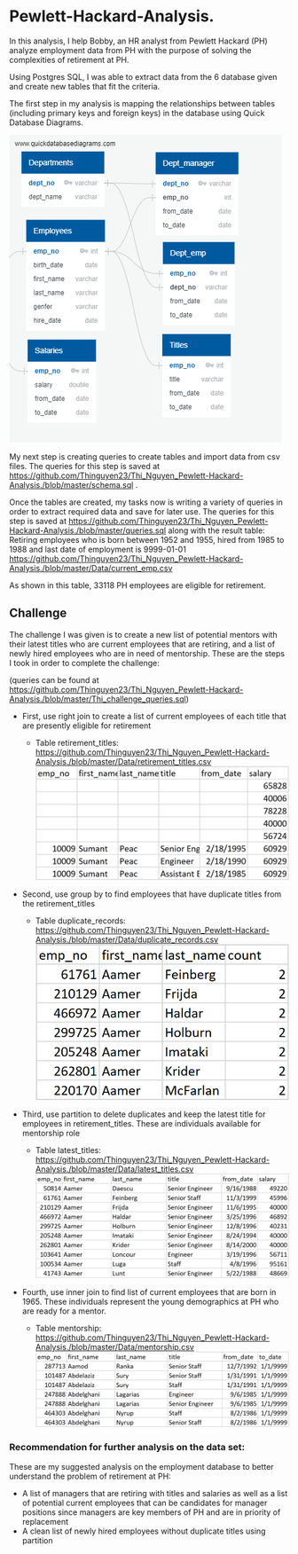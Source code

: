 # Pewlett-Hackard-Analysis.
In this analysis, I help Bobby, an HR analyst from Pewlett Hackard (PH) analyze employment data from PH with the purpose of solving the complexities of retirement at PH.

Using Postgres SQL, I was able to extract data from the 6 database given and create new tables that fit the criteria.

The first step in my analysis is mapping the relationships between tables (including primary keys and foreign keys) in the database using Quick Database Diagrams.

![EmployeeDB](https://github.com/Thinguyen23/Thi_Nguyen_Pewlett-Hackard-Analysis./blob/master/EmployeeDB.png)

My next step is creating queries to create tables and import data from csv files. 
The queries for this step is saved at https://github.com/Thinguyen23/Thi_Nguyen_Pewlett-Hackard-Analysis./blob/master/schema.sql .

Once the tables are created, my tasks now is writing a variety of queries in order to extract required data and save for later use. 
The queries for this step is saved at https://github.com/Thinguyen23/Thi_Nguyen_Pewlett-Hackard-Analysis./blob/master/queries.sql along with the result table:
Retiring employees who is born between 1952 and 1955, hired from 1985 to 1988 and last date of employment is 9999-01-01  https://github.com/Thinguyen23/Thi_Nguyen_Pewlett-Hackard-Analysis./blob/master/Data/current_emp.csv
 
 As shown in this table, 33118 PH employees are eligible for retirement.
## Challenge    
The challenge I was given is to create a new list of potential mentors with their latest titles who are current employees that are retiring, and a list of newly hired employees who are in need of mentorship. These are the steps I took in order to complete the challenge:

(queries can be found at https://github.com/Thinguyen23/Thi_Nguyen_Pewlett-Hackard-Analysis./blob/master/Thi_challenge_queries.sql)

- First, use right join to create a list of current employees of each title that are presently eligible for retirement 
    - Table retirement_titles: https://github.com/Thinguyen23/Thi_Nguyen_Pewlett-Hackard-Analysis./blob/master/Data/retirement_titles.csv
    ![retirement_titles](https://github.com/Thinguyen23/Thi_Nguyen_Pewlett-Hackard-Analysis./blob/master/retirement_titles.png)
    
 - Second, use group by to find employees that have duplicate titles from the retirement_titles
    - Table duplicate_records: https://github.com/Thinguyen23/Thi_Nguyen_Pewlett-Hackard-Analysis./blob/master/Data/duplicate_records.csv
    ![duplicate_records](https://github.com/Thinguyen23/Thi_Nguyen_Pewlett-Hackard-Analysis./blob/master/duplicate_records.png)
    
  - Third, use partition to delete duplicates and keep the latest title for employees in retirement_titles. These are individuals available for mentorship role
    - Table latest_titles: https://github.com/Thinguyen23/Thi_Nguyen_Pewlett-Hackard-Analysis./blob/master/Data/latest_titles.csv
    ![latest_titles](https://github.com/Thinguyen23/Thi_Nguyen_Pewlett-Hackard-Analysis./blob/master/latest_titles.png)
    
- Fourth, use inner join to find list of current employees that are born in 1965. These individuals represent the young demographics at PH who are ready for a mentor.
  - Table mentorship: https://github.com/Thinguyen23/Thi_Nguyen_Pewlett-Hackard-Analysis./blob/master/Data/mentorship.csv
    ![mentorship](https://github.com/Thinguyen23/Thi_Nguyen_Pewlett-Hackard-Analysis./blob/master/mentorship.png)



### Recommendation for further analysis on the data set: 
These are my suggested analysis on the employment database to better understand the problem of retirement at PH:
- A list of managers that are retiring with titles and salaries as well as a list of potential current employees that can be candidates for manager positions since managers are key members of PH and are in priority of replacement
- A clean list of newly hired employees without duplicate titles using partition


